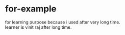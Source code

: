 # for-example
for learning purpose because i used after very long time.
<br>
learner is vinit raj after long time.
